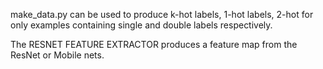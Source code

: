 make_data.py can be used to produce k-hot labels, 1-hot labels, 2-hot for only examples containing single and double labels respectively. 

The RESNET FEATURE EXTRACTOR produces a feature map from the ResNet or Mobile nets. 

